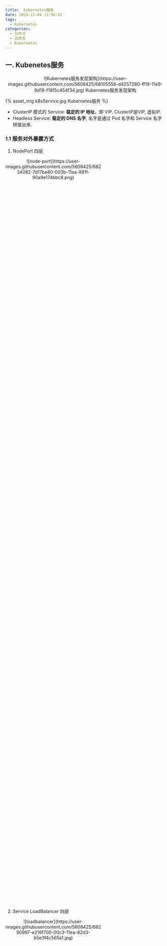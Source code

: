 ```yaml
---
title:  Kubernetes服务
date: 2019-11-04 11:56:32
tags:
  - Kubernetes
categories:
  - 分布式 
  - 云原生
  - Kubernetes
---
```


<p></p>
<!-- more -->

## 一. Kubenetes服务

<div style="text-align: center;">
![Kubernetes服务发现架构](https://user-images.githubusercontent.com/5608425/68105556-d4257280-ff19-11e9-9d19-f18f5c454f34.jpg)
Kubernetes服务发现架构
</div>

{% asset_img   k8sService.jpg  Kubernetes服务  %} 

+ ClusterIP 模式的 Service: **稳定的 IP 地址**，即 VIP.  ClusterIP是VIP, 虚拟IP.    
+ Headless Service: **稳定的 DNS 名字**, 名字是通过 Pod 名字和 Service 名字拼接出来.  

### 1.1  服务对外暴露方式

1. NodePort  四层
<div style="text-align: center; width:60%; height: 60%">
![node-port](https://user-images.githubusercontent.com/5608425/68234082-7d17be80-003b-11ea-891f-90a9e174bbc8.png)
</div>

2. Service LoadBalancer  四层
<div style="text-align: center; width:60%; height: 60%">
![loadbalancer](https://user-images.githubusercontent.com/5608425/68290997-e216f700-00c3-11ea-82d3-b5e3f4c565a1.jpg)
</div>

3. Ingress Controller  七层
<div style="text-align: center; width:60%; height: 60%">
![ingress-1](https://user-images.githubusercontent.com/5608425/68234079-7c7f2800-003b-11ea-8ada-2c034db8b25a.png)
![ingress-2](https://user-images.githubusercontent.com/5608425/68234081-7c7f2800-003b-11ea-804c-1c5d87164d06.png)   
</div>

+ Ingress 服务: 全局的、为了代理不同后端 Service 而设置的负载均衡服务.
+ Ingress 对象，其实就是 Kubernetes 项目对“反向代理”的一种抽象。
+ Ingress Controller: Nginx、HAProxy、Envoy、Traefik


### 1.2 通过DNS发现服务
> 每个Service对象相关的DNS记录有两个：
{SVCNAME}.{NAMESPACE}.{CLUSTER_DOMAIN}
{SVCNAME}.{NAMESPACE}.svc.{CLUSTER_DOMAIN}

```
root@kubia-9nvx7:/# cat /etc/resolv.conf
nameserver 172.17.0.2
search default.svc.cluster.local svc.cluster.local cluster.local
options ndots:5
```

```
（1）拥有ClusterIP的Service资源，要具有以下类型的资源记录
A记录：<service>.<ns>.svc.<zone>. <ttl>  IN  A  <cluster-ip>

（2）Headless类型的Service资源，要具有以下类型的资源记录
A记录：<service>.<ns>.svc.<zone>. <ttl> IN A <endpoint-ip>

（3）ExternalName类型的Service资源，要具有CNAME类型的资源记录
CNAME记录：<service>.<ns>.svc.<zone>. <ttl> IN CNAME <extname>.
```

### 1.3 ClusterIP模式的yaml配置
Service（接口声明） + Deployment（ endpoint 接口实现）


## 二. Kubenetes服务工作原理

+ Service是由**kube-proxy**组件，加上**iptables**来共同实现的。
+ kube-proxy的作用: 网络配置

##### 2.1 kube-proxy 
##### userspace 代理模式
<div style="text-align: center;">
<img width="450" alt="user-space-proxy" src="https://user-images.githubusercontent.com/5608425/68077955-2b3b2280-fe08-11e9-8672-3210219a7372.png">
userspace 代理模式
</div>

##### iptables Proxy Mode
<div style="text-align: center;">
<img width="450" alt="iptables-proxy" src="https://user-images.githubusercontent.com/5608425/68077954-2b3b2280-fe08-11e9-8231-cb9bc177ba21.png">
 Iptables Proxy Mode
</div>


```
-A OUTPUT -m comment --comment "kubernetes service portals" -j KUBE-SERVICES

# 访问10.107.54.95后跳转到KUBE-SVC-4N57TFCL4MD7ZTDA链
-A KUBE-SERVICES -d 10.107.54.95/32 -p tcp -m comment --comment "default/nginx: cluster IP" -m tcp --dport 80 -j KUBE-SVC-4N57TFCL4MD7ZTDA

# 随机转发的目的地，分别是 KUBE-SEP-UZXILYFQQ2IZUWN5 和 KUBE-SEP-43IWXJI557JKCKCF
-N KUBE-SVC-4N57TFCL4MD7ZTDA
-A KUBE-SVC-4N57TFCL4MD7ZTDA -m statistic --mode random --probability 0.50000000000 -j KUBE-SEP-UZXILYFQQ2IZUWN5
-A KUBE-SVC-4N57TFCL4MD7ZTDA -j KUBE-SEP-43IWXJI557JKCKCF

## DNAT到pod的ip和端口
-A KUBE-SEP-UZXILYFQQ2IZUWN5 -p tcp -m tcp -j DNAT --to-destination 172.17.0.4:80
-A KUBE-SEP-43IWXJI557JKCKCF -p tcp -m tcp -j DNAT --to-destination 172.17.0.5:80
```

##### IPVS proxy mode
> IPVS是LVS一个组件，提供高性能、高可靠性的四层负载均衡器。IPVS 是IP Virtual Server的简写。IPVS构建在netfilter上，作为Linux 内核的一部分，从传输层实现了负载均衡。
 

## 参考:
1. [深入理解 Kubernetes之：Service](https://www.kubernetes.org.cn/5992.html) good
2. [第14 章 ： Kubernetes Services](https://edu.aliyun.com/lesson_1651_17064#_17064)  阿里
3. [《Kubenetes in Action》](http://product.dangdang.com/26439199.html?ref=book-65152-9168_1-529800-3)  七牛容器云团队
4. [Kubernetes中的服务发现机制与方式](https://mp.weixin.qq.com/s/3THiWFt52tZckFGxg3Cx-g) 马永亮 
5. [《深入剖析Kubernetes - 37  找到容器不容易：Service、DNS与服务发现》]() 张磊